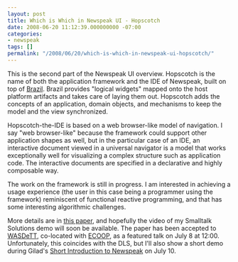 ```yaml
---
layout: post
title: Which is Which in Newspeak UI - Hopscotch
date: 2008-06-20 11:12:39.000000000 -07:00
categories:
- newspeak
tags: []
permalink: "/2008/06/20/which-is-which-in-newspeak-ui-hopscotch/"
---
```

This is the second part of the Newspeak UI overview. Hopscotch is the name of both the application framework and the IDE of Newspeak, built on top of [Brazil](http://blog.3plus4.org/2008/05/08/which-is-which-in-newspeak-ui-brazil/). Brazil provides "logical widgets" mapped onto the host platform artifacts and takes care of laying them out. Hopscotch adds the concepts of an application, domain objects, and mechanisms to keep the model and the view synchronized.

Hopscotch-the-IDE is based on a web browser-like model of navigation. I say "web browser-like" because the framework could support other application shapes as well, but in the particular case of an IDE, an interactive document viewed in a universal navigator is a model that works exceptionally well for visualizing a complex structure such as application code. The interactive documents are specified in a declarative and highly composable way.

The work on the framework is still in progress. I am interested in achieving a usage experience (the user in this case being a programmer using the framework) reminiscent of functional reactive programming, and that has some interesting algorithmic challenges.

More details are in [this paper](http://bracha.org/hopscotch-wasdett.pdf), and hopefully the video of my Smalltalk Solutions demo will soon be available. The paper has been accepted to [WASDeTT](http://smallwiki.unibe.ch/wasdett2008/), co-located with [ECOOP](http://2008.ecoop.org/), as a featured talk on July 8 at 12:00. Unfortunately, this coincides with the DLS, but I'll also show a short demo during Gilad's [Short Introduction to Newspeak](http://2008.ecoop.org/school.html#newspeak) on July 10.

